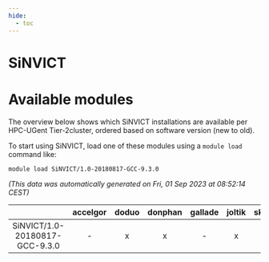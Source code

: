 ```yaml
---
hide:
  - toc
---
```


SiNVICT
=======

# Available modules


The overview below shows which SiNVICT installations are available per HPC-UGent Tier-2cluster, ordered based on software version (new to old).

To start using SiNVICT, load one of these modules using a `module load` command like:

```shell
module load SiNVICT/1.0-20180817-GCC-9.3.0
```

*(This data was automatically generated on Fri, 01 Sep 2023 at 08:52:14 CEST)*  

| |accelgor|doduo|donphan|gallade|joltik|skitty|swalot|victini|
| :---: | :---: | :---: | :---: | :---: | :---: | :---: | :---: | :---: |
|SiNVICT/1.0-20180817-GCC-9.3.0|-|x|x|-|x|x|x|x|
